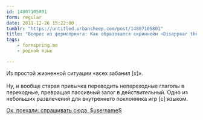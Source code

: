 ```yaml
---
id: 14807105801
form: regular
date: 2011-12-26 15:22:00
tumblr: "https://untitled.urbansheep.com/post/14807105801"
title: "Вопрос из формспринга: Как образовался скриннейм «Disappear them»?"
tags:
    - formspring.me
    - родной язык

---
```


<p class="formspringmeAnswer">Из простой жизненной ситуации «всех забанил [x]».<br/><br/>
Ну, и вообще старая привычка переводить непереходные глаголы в переходные, превращая пассивный залог в действительный. Одно из небольших развлечений для внутреннего поклонника игр [с] языком.</p>

<p class="formspringmeFooter">
    <a href="http://www.formspring.me/urbansheep?utm_medium=social&amp;utm_source=tumblr&amp;utm_campaign=shareanswer">Ок, поехали: спрашивать сюда, $username$</a>
</p>


